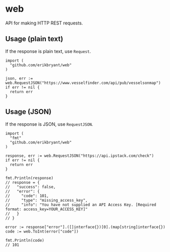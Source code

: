 # web

API for making HTTP REST requests.

## Usage (plain text)

If the response is plain text, use `Request`.

```golang
import (
  "github.com/erikbryant/web"
)

json, err := web.RequestJSON("https://www.vesselfinder.com/api/pub/vesselsonmap")
if err != nil {
  return err
}
```

## Usage (JSON)

If the response is JSON, use `RequestJSON`.

```golang
import (
  "fmt"
  "github.com/erikbryant/web"
)

response, err := web.RequestJSON("https://api.ipstack.com/check")
if err != nil {
  return err
}

fmt.Println(response)
// response = {
//   "success": false,
//   "error": {
//     "code": 101,
//     "type": "missing_access_key",
//     "info": "You have not supplied an API Access Key. [Required format: access_key=YOUR_ACCESS_KEY]"
//   }
// }

error := response["error"].([]interface{})[0].(map[string]interface{})
code := web.ToInt(error["code"])

fmt.Println(code)
// 101
```
